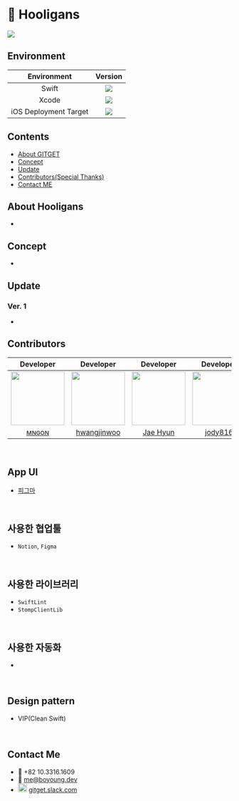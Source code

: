 # 🥊 Hooligans

[<img src = "https://devimages-cdn.apple.com/app-store/marketing/guidelines/images/badge-download-on-the-app-store.svg">](https://itunes.apple.com/us/app/gitget/id1317170245?mt=8)

## Environment

|Environment|Version|
|:-:|:-:|
|Swift|<img src="https://img.shields.io/badge/swift-5.7-orange">|
|Xcode|<img src="https://img.shields.io/badge/Xcode-14.0-blue">||
|iOS Deployment Target|<img src="https://img.shields.io/badge/IOS-16.0-blue">|


## Contents
* [About GITGET](https://github.com/fimuxd/GITGET#about-gitget)
* [Concept](https://github.com/fimuxd/GITGET#concept)
* [Update](https://github.com/fimuxd/GITGET#update)
* [Contributors(Special Thanks)](https://github.com/fimuxd/GITGET#contributors-special-thanks)
* [Contact ME](https://github.com/fimuxd/GITGET#contact-me)

## About Hooligans
- 


## Concept

- 

## Update

### Ver. 1

- 



## Contributors 

|Developer|Developer|Developer|Developer|
|:-:|:-:|:-:|:-:|
|<img src="https://avatars.githubusercontent.com/u/77499260?v=4" width="120">|<img src="https://avatars.githubusercontent.com/u/81346117?v=4" width="120">|<img src="https://avatars.githubusercontent.com/u/48307813?v=4" width="120">|<img src="https://avatars.githubusercontent.com/u/81346079?v=4" width="120" height="120">|
|[мɴɢoɴ](https://github.com/mudrhs1997)|[hwangjinwoo](https://github.com/hwangjinwoo)|[Jae Hyun](https://github.com/JosephSeong)|[jody816](https://github.com/jody816)|

<br>


## App UI
- [피그마](https://www.figma.com/file/2vhHPVAEBXwgygOfJ5mYqv/AFFINITY-UI-DESIGN?node-id=465%3A5315&t=jLss8pZEyv8kTPw5-1)


<br>


## 사용한 협업툴 
- `Notion`, `Figma`

<br>

## 사용한 라이브러리

- `SwiftLint`
- `StompClientLib`

<br>


## 사용한 자동화 
- 
<br>


## Design pattern
- VIP(Clean Swift)

<br>



## Contact Me
- 📱 +82 10.3316.1609
- 📧 me@boyoung.dev
- <img src = "https://assets.brandfolder.com/osogig-6gybeo-1fxfn9/original/Slack%20App%20Icon.png" width = 20> [gitget.slack.com](https://gitget.slack.com/messages)
